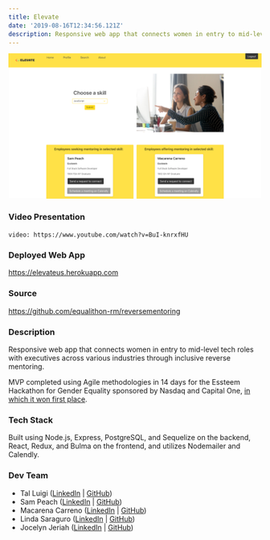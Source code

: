 ```yaml
---
title: Elevate
date: '2019-08-16T12:34:56.121Z'
description: Responsive web app that connects women in entry to mid-level tech roles with executives across various industries through inclusive reverse mentoring.
---
```


![Elevate Screenshot](./elevate.png)

### Video Presentation

`video: https://www.youtube.com/watch?v=BuI-knrxfHU`

### Deployed Web App

<https://elevateus.herokuapp.com>

### Source

<https://github.com/equalithon-rm/reversementoring>

### Description

Responsive web app that connects women in entry to mid-level tech roles with executives across various industries through inclusive reverse mentoring.

MVP completed using Agile methodologies in 14 days for the Essteem Hackathon for Gender Equality sponsored by Nasdaq and Capital One, [in which it won first place](https://www.equalithon.io/past-challenges/project-one-6dt56).

### Tech Stack

Built using Node.js, Express, PostgreSQL, and Sequelize on the backend, React, Redux, and Bulma on the frontend, and utilizes Nodemailer and Calendly.

### Dev Team

- Tal Luigi ([LinkedIn](https://www.linkedin.com/in/talluigi) | [GitHub](https://github.com/luigilegion))
- Sam Peach ([LinkedIn](https://www.linkedin.com/in/sam-peach) | [GitHub](https://github.com/sam-peach))
- Macarena Carreno ([LinkedIn](https://www.linkedin.com/in/mcarrenog) | [GitHub](https://github.com/macarenacarreno))
- Linda Saraguro ([LinkedIn](https://www.linkedin.com/in/linda-saraguro-123524122) | [GitHub](https://github.com/saragurol))
- Jocelyn Jeriah ([LinkedIn](https://www.linkedin.com/in/jocelynjeriah) | [GitHub](https://github.com/luminousbeam))
